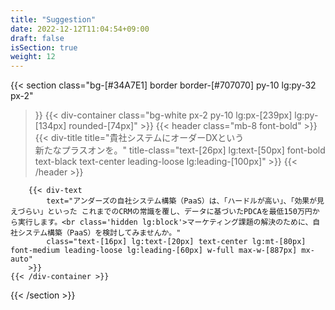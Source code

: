 ```yaml
---
title: "Suggestion"
date: 2022-12-12T11:04:54+09:00
draft: false
isSection: true
weight: 12
---
```


{{< section
    class="bg-[#34A7E1] border border-[#707070] py-10 lg:py-32 px-2"
>}}
    {{< div-container
        class="bg-white px-2 py-10 lg:px-[239px] lg:py-[134px] rounded-[74px]"
    >}}
        {{< header
            class="mb-8 font-bold"
        >}}
            {{< div-title
                title="貴社システムにオーダーDXという<br class='hidden lg:block'>新たなプラスオンを。"
                title-class="text-[26px] lg:text-[50px] font-bold text-black text-center leading-loose lg:leading-[100px]"
            >}}
        {{< /header >}}

        {{< div-text
            text="アンダーズの自社システム構築（PaaS）は、「ハードルが高い」、「効果が見えづらい」といった これまでのCRMの常識を覆し、データに基づいたPDCAを最低150万円から実行します。<br class='hidden lg:block'>マーケティング課題の解決のために、自社システム構築（PaaS）を検討してみませんか。"
            class="text-[16px] lg:text-[20px] text-center lg:mt-[80px] font-medium leading-loose lg:leading-[60px] w-full max-w-[887px] mx-auto"
        >}}
    {{< /div-container >}}

{{< /section >}}
